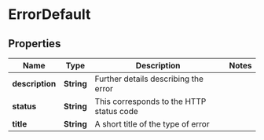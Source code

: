 
# ErrorDefault

## Properties
Name | Type | Description | Notes
------------ | ------------- | ------------- | -------------
**description** | **String** | Further details describing the error | 
**status** | **String** | This corresponds to the HTTP status code | 
**title** | **String** | A short title of the type of error | 



